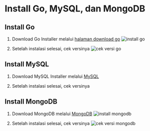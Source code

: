# Install Go, MySQL, dan MongoDB

## Install Go
1. Download Go Installer melalui [halaman download go](https://go.dev/dl/)
![install go](https://github.com/febbyprasetyo/tekn-cloud-computing/assets/122883189/389b5c8f-4a79-43ac-bd14-73a9ac3bdc12)

2. Setelah instalasi selesai, cek versinya
![cek versi go](https://github.com/febbyprasetyo/tekn-cloud-computing/assets/122883189/d38297cf-dd43-42e0-8824-81416d1585f8)

## Install MySQL
1. Download MySQL Installer melalui [MySQL](https://dev.mysql.com/downloads/installer/)

2. Setelah instalasi selesai, cek versinya

## Install MongoDB
1. Download MongoDB melalui [MongoDB](https://www.mongodb.com/try/download/community)
![install mongodb](https://github.com/febbyprasetyo/tekn-cloud-computing/assets/122883189/e3aa18ca-6be3-414d-8ae6-c252bc4a6b02)

2. Setelah instalasi selesai, cek versinya
![cek versi mongodb](https://github.com/febbyprasetyo/tekn-cloud-computing/assets/122883189/609ab0bb-bd1f-44dd-9dfd-1c8c38082e40)